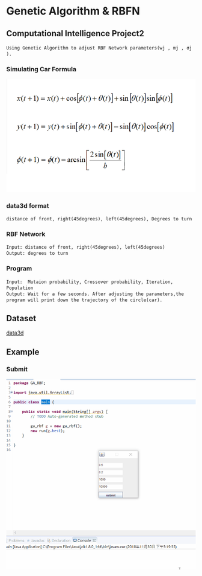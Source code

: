 # Genetic Algorithm & RBFN
## Computational Intelligence Project2
    Using Genetic Algorithm to adjust RBF Network parameters(wj , mj , σj ).
### Simulating Car Formula
![example](/IMAGE/formula.png) 
### data3d format
	distance of front, right(45degrees), left(45degrees), Degrees to turn
### RBF Network 
	Input: distance of front, right(45degrees), left(45degrees)
	Output: degrees to turn
### Program
	Input:  Mutaion probability, Crossover probability, Iteration, Population
	Output: Wait for a few seconds. After adjusting the parameters,the program will print down the trajectory of the circle(car).
	
## Dataset
[data3d](/GA_RBF/data3d)  
 

## Example
### Submit
![example](/IMAGE/EX.gif) 

